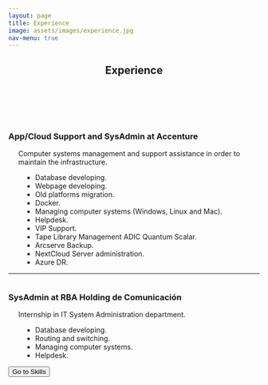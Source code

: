 ```yaml
---
layout: page
title: Experience
image: assets/images/experience.jpg
nav-menu: true
---
```


<!-- Main -->
<div id="main" class="alt">

<!-- Experience -->
<section id="one">
	<div class="inner">
		<header class="major">
			<h1>Experience</h1>
		</header>
		<br>

<!-- Content -->
<!-- Accenture -->
<div class="10u 12u$(small)">
<p style="margin-left: 400px"><span class="image right"><img src="{% link assets/images/logoaccenture.png %}" alt="" /></span></p>
		<p>
		<h3>App/Cloud Support and SysAdmin at Accenture</h3>
		<p style="margin-left: 20px">Computer systems management and support assistance in order to maintain the infrastructure. 
		</p>
		</p>
		<ul style="margin-left: 30px">
			<li>Database developing.</li>
			<li>Webpage developing.</li>
			<li>Old platforms migration.</li>
			<li>Docker.</li>
			<li>Managing computer systems (Windows, Linux and Mac).</li>
			<li>Helpdesk.</li>
			<li>VIP Support.</li>
			<li>Tape Library Management ADIC Quantum Scalar.</li>
			<li>Arcserve Backup.</li>
			<li>NextCloud Server administration.</li>
			<li>Azure DR.</li>
		</ul>
</div>
<!-- End Accenture -->
<hr>

<!-- Internship Description -->
<div class="10u 12u$(small)">
<p style="margin-left: 400px"><span class="image right"><img src="{% link assets/images/rba.png %}" alt="" /></span>
		<h3>SysAdmin at RBA Holding de Comunicación</h3>
		<p style="margin-left: 20px">Internship in IT System Administration department.</p>
		<ul style="margin-left: 30px">
			<li>Database developing.</li>
			<li>Routing and switching.</li>
			<li>Managing computer systems.</li>
			<li>Helpdesk.</li>
		</ul>
		</p>
</div>
<!-- End Internship Description -->

<!-- Go to Skills button -->
<form action="https://rferran.github.io/skills.html">
    <input type="submit" value="Go to Skills" />
</form>
<!-- End go to skills button -->